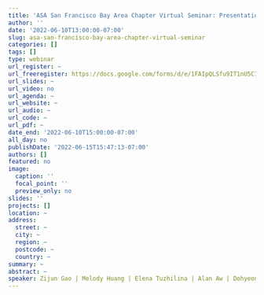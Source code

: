 ```yaml
---
title: 'ASA San Francisco Bay Area Chapter Virtual Seminar: Presentations by Student Travel Award'
author: ''
date: '2022-06-10T13:00:00-07:00'
slug: asa-san-francisco-bay-area-chapter-virtual-seminar
categories: []
tags: []
type: webinar
url_register: ~
url_freeregister: https://docs.google.com/forms/d/e/1FAIpQLSfu9IT1nU5C7JpiCEvh2DLwWpIXmd808mj4vmL22Xiulq542Q/viewform
url_slides: ~
url_video: no
url_agenda: ~
url_website: ~
url_audio: ~
url_code: ~
url_pdf: ~
date_end: '2022-06-10T15:00:00-07:00'
all_day: no
publishDate: '2022-06-15T15:47:13-07:00'
authors: []
featured: no
image:
  caption: ''
  focal_point: ''
  preview_only: no
slides: ''
projects: []
location: ~
address:
  street: ~
  city: ~
  region: ~
  postcode: ~
  country: ~
summary: ~
abstract: ~
speaker: Zijun Gao | Melody Huang | Elena Tuzhilina | Alan Aw | Dohyeong Ki
---
```

<!--more-->
